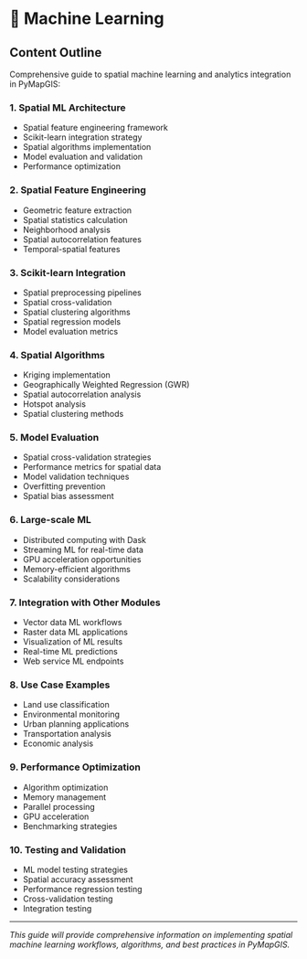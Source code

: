 # 🤖 Machine Learning

## Content Outline

Comprehensive guide to spatial machine learning and analytics integration in PyMapGIS:

### 1. Spatial ML Architecture
- Spatial feature engineering framework
- Scikit-learn integration strategy
- Spatial algorithms implementation
- Model evaluation and validation
- Performance optimization

### 2. Spatial Feature Engineering
- Geometric feature extraction
- Spatial statistics calculation
- Neighborhood analysis
- Spatial autocorrelation features
- Temporal-spatial features

### 3. Scikit-learn Integration
- Spatial preprocessing pipelines
- Spatial cross-validation
- Spatial clustering algorithms
- Spatial regression models
- Model evaluation metrics

### 4. Spatial Algorithms
- Kriging implementation
- Geographically Weighted Regression (GWR)
- Spatial autocorrelation analysis
- Hotspot analysis
- Spatial clustering methods

### 5. Model Evaluation
- Spatial cross-validation strategies
- Performance metrics for spatial data
- Model validation techniques
- Overfitting prevention
- Spatial bias assessment

### 6. Large-scale ML
- Distributed computing with Dask
- Streaming ML for real-time data
- GPU acceleration opportunities
- Memory-efficient algorithms
- Scalability considerations

### 7. Integration with Other Modules
- Vector data ML workflows
- Raster data ML applications
- Visualization of ML results
- Real-time ML predictions
- Web service ML endpoints

### 8. Use Case Examples
- Land use classification
- Environmental monitoring
- Urban planning applications
- Transportation analysis
- Economic analysis

### 9. Performance Optimization
- Algorithm optimization
- Memory management
- Parallel processing
- GPU acceleration
- Benchmarking strategies

### 10. Testing and Validation
- ML model testing strategies
- Spatial accuracy assessment
- Performance regression testing
- Cross-validation testing
- Integration testing

---

*This guide will provide comprehensive information on implementing spatial machine learning workflows, algorithms, and best practices in PyMapGIS.*
